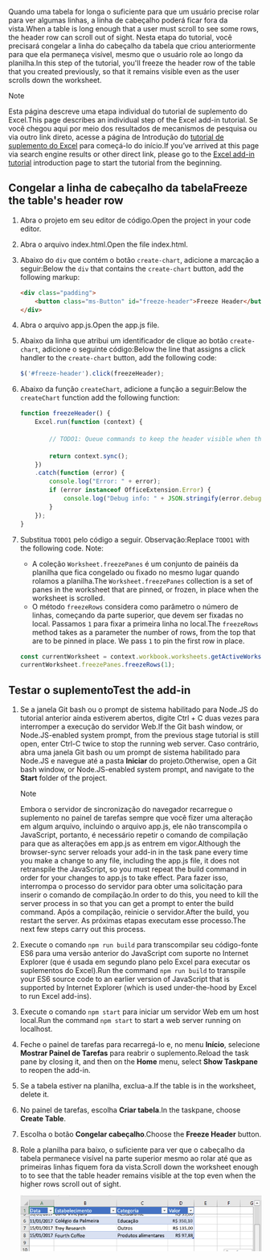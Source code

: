<span data-ttu-id="7477b-101">Quando uma tabela for longa o suficiente para que um usuário precise rolar para ver algumas linhas, a linha de cabeçalho poderá ficar fora da vista.</span><span class="sxs-lookup"><span data-stu-id="7477b-101">When a table is long enough that a user must scroll to see some rows, the header row can scroll out of sight.</span></span> <span data-ttu-id="7477b-102">Nesta etapa do tutorial, você precisará congelar a linha do cabeçalho da tabela que criou anteriormente para que ela permaneça visível, mesmo que o usuário role ao longo da planilha.</span><span class="sxs-lookup"><span data-stu-id="7477b-102">In this step of the tutorial, you'll freeze the header row of the table that you created previously, so that it remains visible even as the user scrolls down the worksheet.</span></span> 

> [!NOTE]
> <span data-ttu-id="7477b-103">Esta página descreve uma etapa individual do tutorial de suplemento do Excel.</span><span class="sxs-lookup"><span data-stu-id="7477b-103">This page describes an individual step of the Excel add-in tutorial.</span></span> <span data-ttu-id="7477b-104">Se você chegou aqui por meio dos resultados de mecanismos de pesquisa ou via outro link direto, acesse a página de Introdução do [tutorial de suplemento do Excel](../tutorials/excel-tutorial.yml) para começá-lo do início.</span><span class="sxs-lookup"><span data-stu-id="7477b-104">If you’ve arrived at this page via search engine results or other direct link, please go to the [Excel add-in tutorial](../tutorials/excel-tutorial.yml) introduction page to start the tutorial from the beginning.</span></span>

## <a name="freeze-the-tables-header-row"></a><span data-ttu-id="7477b-105">Congelar a linha de cabeçalho da tabela</span><span class="sxs-lookup"><span data-stu-id="7477b-105">Freeze the table's header row</span></span>

1. <span data-ttu-id="7477b-106">Abra o projeto em seu editor de código.</span><span class="sxs-lookup"><span data-stu-id="7477b-106">Open the project in your code editor.</span></span> 
2. <span data-ttu-id="7477b-107">Abra o arquivo index.html.</span><span class="sxs-lookup"><span data-stu-id="7477b-107">Open the file index.html.</span></span>
3. <span data-ttu-id="7477b-108">Abaixo do `div` que contém o botão `create-chart`, adicione a marcação a seguir:</span><span class="sxs-lookup"><span data-stu-id="7477b-108">Below the `div` that contains the `create-chart` button, add the following markup:</span></span>

    ```html
    <div class="padding">            
        <button class="ms-Button" id="freeze-header">Freeze Header</button>            
    </div>
    ```

4. <span data-ttu-id="7477b-109">Abra o arquivo app.js.</span><span class="sxs-lookup"><span data-stu-id="7477b-109">Open the app.js file.</span></span>

5. <span data-ttu-id="7477b-110">Abaixo da linha que atribui um identificador de clique ao botão `create-chart`, adicione o seguinte código:</span><span class="sxs-lookup"><span data-stu-id="7477b-110">Below the line that assigns a click handler to the `create-chart` button, add the following code:</span></span>

    ```js
    $('#freeze-header').click(freezeHeader);
    ```

6. <span data-ttu-id="7477b-111">Abaixo da função `createChart`, adicione a função a seguir:</span><span class="sxs-lookup"><span data-stu-id="7477b-111">Below the `createChart` function add the following function:</span></span>

    ```js
    function freezeHeader() {
        Excel.run(function (context) {
            
            // TODO1: Queue commands to keep the header visible when the user scrolls.

            return context.sync();
        })
        .catch(function (error) {
            console.log("Error: " + error);
            if (error instanceof OfficeExtension.Error) {
                console.log("Debug info: " + JSON.stringify(error.debugInfo));
            }
        });
    }
    ``` 

7. <span data-ttu-id="7477b-p103">Substitua `TODO1` pelo código a seguir. Observação:</span><span class="sxs-lookup"><span data-stu-id="7477b-p103">Replace `TODO1` with the following code. Note:</span></span>
   - <span data-ttu-id="7477b-114">A coleção `Worksheet.freezePanes` é um conjunto de painéis da planilha que fica congelado ou fixado no mesmo lugar quando rolamos a planilha.</span><span class="sxs-lookup"><span data-stu-id="7477b-114">The `Worksheet.freezePanes` collection is a set of panes in the worksheet that are pinned, or frozen, in place when the worksheet is scrolled.</span></span>
   - <span data-ttu-id="7477b-p104">O método `freezeRows` considera como parâmetro o número de linhas, começando da parte superior, que devem ser fixadas no local. Passamos `1` para fixar a primeira linha no local.</span><span class="sxs-lookup"><span data-stu-id="7477b-p104">The `freezeRows` method takes as a parameter the number of rows, from the top that are to be pinned in place. We pass `1` to pin the first row in place.</span></span>

    ```js
    const currentWorksheet = context.workbook.worksheets.getActiveWorksheet();
    currentWorksheet.freezePanes.freezeRows(1);
    ``` 

## <a name="test-the-add-in"></a><span data-ttu-id="7477b-117">Testar o suplemento</span><span class="sxs-lookup"><span data-stu-id="7477b-117">Test the add-in</span></span>

1. <span data-ttu-id="7477b-118">Se a janela Git bash ou o prompt de sistema habilitado para Node.JS do tutorial anterior ainda estiverem abertos, digite Ctrl + C duas vezes para interromper a execução do servidor Web.</span><span class="sxs-lookup"><span data-stu-id="7477b-118">If the Git bash window, or Node.JS-enabled system prompt, from the previous stage tutorial is still open, enter Ctrl-C twice to stop the running web server.</span></span> <span data-ttu-id="7477b-119">Caso contrário, abra uma janela Git bash ou um prompt de sistema habilitado para Node.JS e navegue até a pasta **Iniciar** do projeto.</span><span class="sxs-lookup"><span data-stu-id="7477b-119">Otherwise, open a Git bash window, or Node.JS-enabled system prompt, and navigate to the **Start** folder of the project.</span></span>

     > [!NOTE]
     > <span data-ttu-id="7477b-120">Embora o servidor de sincronização do navegador recarregue o suplemento no painel de tarefas sempre que você fizer uma alteração em algum arquivo, incluindo o arquivo app.js, ele não transcompila o JavaScript, portanto, é necessário repetir o comando de compilação para que as alterações em app.js as entrem em vigor.</span><span class="sxs-lookup"><span data-stu-id="7477b-120">Although the browser-sync server reloads your add-in in the task pane every time you make a change to any file, including the app.js file, it does not retranspile the JavaScript, so you must repeat the build command in order for your changes to app.js to take effect.</span></span> <span data-ttu-id="7477b-121">Para fazer isso, interrompa o processo do servidor para obter uma solicitação para inserir o comando de compilação.</span><span class="sxs-lookup"><span data-stu-id="7477b-121">In order to do this, you need to kill the server process in so that you can get a prompt to enter the build command.</span></span> <span data-ttu-id="7477b-122">Após a compilação, reinicie o servidor.</span><span class="sxs-lookup"><span data-stu-id="7477b-122">After the build, you restart the server.</span></span> <span data-ttu-id="7477b-123">As próximas etapas executam esse processo.</span><span class="sxs-lookup"><span data-stu-id="7477b-123">The next few steps carry out this process.</span></span>

1. <span data-ttu-id="7477b-124">Execute o comando `npm run build` para transcompilar seu código-fonte ES6 para uma versão anterior do JavaScript com suporte no Internet Explorer (que é usada em segundo plano pelo Excel para executar os suplementos do Excel).</span><span class="sxs-lookup"><span data-stu-id="7477b-124">Run the command `npm run build` to transpile your ES6 source code to an earlier version of JavaScript that is supported by Internet Explorer (which is used under-the-hood by Excel to run Excel add-ins).</span></span>
2. <span data-ttu-id="7477b-125">Execute o comando `npm start` para iniciar um servidor Web em um host local.</span><span class="sxs-lookup"><span data-stu-id="7477b-125">Run the command `npm start` to start a web server running on localhost.</span></span>
4. <span data-ttu-id="7477b-126">Feche o painel de tarefas para recarregá-lo e, no menu **Início**, selecione **Mostrar Painel de Tarefas** para reabrir o suplemento.</span><span class="sxs-lookup"><span data-stu-id="7477b-126">Reload the task pane by closing it, and then on the **Home** menu, select **Show Taskpane** to reopen the add-in.</span></span>
6. <span data-ttu-id="7477b-127">Se a tabela estiver na planilha, exclua-a.</span><span class="sxs-lookup"><span data-stu-id="7477b-127">If the table is in the worksheet, delete it.</span></span>
7. <span data-ttu-id="7477b-128">No painel de tarefas, escolha **Criar tabela**.</span><span class="sxs-lookup"><span data-stu-id="7477b-128">In the taskpane, choose **Create Table**.</span></span> 
8. <span data-ttu-id="7477b-129">Escolha o botão **Congelar cabeçalho**.</span><span class="sxs-lookup"><span data-stu-id="7477b-129">Choose the **Freeze Header** button.</span></span>
9. <span data-ttu-id="7477b-130">Role a planilha para baixo, o suficiente para ver que o cabeçalho da tabela permanece visível na parte superior mesmo ao rolar até que as primeiras linhas fiquem fora da vista.</span><span class="sxs-lookup"><span data-stu-id="7477b-130">Scroll down the worksheet enough to to see that the table header remains visible at the top even when the higher rows scroll out of sight.</span></span>

    ![Tutorial do Excel: congelar cabeçalho](../images/excel-tutorial-freeze-header.png)
